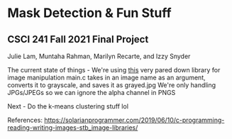 # Mask Detection & Fun Stuff

## CSCI 241 Fall 2021 Final Project

Julie Lam, Muntaha Rahman, Marilyn Recarte, and Izzy Snyder

The current state of things -
We're using [this](https://github.com/nothings/stb) very pared down library for image manipulation
main.c takes in an image name as an argument, converts it to grayscale, and saves it as grayed.jpg
We're only handling JPGs/JPEGs so we can ignore the alpha channel in PNGS

Next -
Do the k-means clustering stuff lol

References:
https://solarianprogrammer.com/2019/06/10/c-programming-reading-writing-images-stb_image-libraries/
